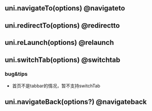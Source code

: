 ## uni.navigateTo(options) @navigateto

<!-- UTSAPIJSON.navigateTo.description -->

<!-- UTSAPIJSON.navigateTo.param -->

<!-- UTSAPIJSON.navigateTo.returnValue -->

<!-- UTSAPIJSON.navigateTo.example -->

<!-- UTSAPIJSON.navigateTo.compatibility -->

<!-- UTSAPIJSON.navigateTo.tutorial -->

## uni.redirectTo(options) @redirectto

<!-- UTSAPIJSON.redirectTo.description -->

<!-- UTSAPIJSON.redirectTo.param -->

<!-- UTSAPIJSON.redirectTo.returnValue -->

<!-- UTSAPIJSON.redirectTo.example -->

<!-- UTSAPIJSON.redirectTo.compatibility -->

<!-- UTSAPIJSON.redirectTo.tutorial -->

## uni.reLaunch(options) @relaunch

<!-- UTSAPIJSON.reLaunch.description -->

<!-- UTSAPIJSON.reLaunch.param -->

<!-- UTSAPIJSON.reLaunch.returnValue -->

<!-- UTSAPIJSON.reLaunch.example -->

<!-- UTSAPIJSON.reLaunch.compatibility -->

<!-- UTSAPIJSON.reLaunch.tutorial -->

## uni.switchTab(options) @switchtab

<!-- UTSAPIJSON.switchTab.description -->

<!-- UTSAPIJSON.switchTab.param -->

<!-- UTSAPIJSON.switchTab.returnValue -->

<!-- UTSAPIJSON.switchTab.example -->

<!-- UTSAPIJSON.switchTab.compatibility -->

<!-- UTSAPIJSON.switchTab.tutorial -->

### bug&tips
- 首页不是tabbar的情况，暂不支持switchTab

## uni.navigateBack(options?) @navigateback

<!-- UTSAPIJSON.navigateBack.description -->

<!-- UTSAPIJSON.navigateBack.param -->

<!-- UTSAPIJSON.navigateBack.returnValue -->

<!-- UTSAPIJSON.navigateBack.example -->

<!-- UTSAPIJSON.navigateBack.compatibility -->

<!-- UTSAPIJSON.navigateBack.tutorial -->

<!-- UTSAPIJSON.navigator.example -->

<!-- UTSAPIJSON.general_type.name -->

<!-- UTSAPIJSON.general_type.param -->